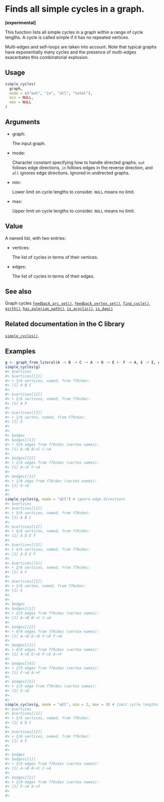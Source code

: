 # Finds all simple cycles in a graph.

**\[experimental\]**

This function lists all simple cycles in a graph within a range of cycle
lengths. A cycle is called simple if it has no repeated vertices.

Multi-edges and self-loops are taken into account. Note that typical
graphs have exponentially many cycles and the presence of multi-edges
exacerbates this combinatorial explosion.

## Usage

``` r
simple_cycles(
  graph,
  mode = c("out", "in", "all", "total"),
  min = NULL,
  max = NULL
)
```

## Arguments

- graph:

  The input graph.

- mode:

  Character constant specifying how to handle directed graphs. `out`
  follows edge directions, `in` follows edges in the reverse direction,
  and `all` ignores edge directions. Ignored in undirected graphs.

- min:

  Lower limit on cycle lengths to consider. `NULL` means no limit.

- max:

  Upper limit on cycle lengths to consider. `NULL` means no limit.

## Value

A named list, with two entries:

- vertices:

  The list of cycles in terms of their vertices.

- edges:

  The list of cycles in terms of their edges.

## See also

Graph cycles
[`feedback_arc_set()`](https://r.igraph.org/reference/feedback_arc_set.md),
[`feedback_vertex_set()`](https://r.igraph.org/reference/feedback_vertex_set.md),
[`find_cycle()`](https://r.igraph.org/reference/find_cycle.md),
[`girth()`](https://r.igraph.org/reference/girth.md),
[`has_eulerian_path()`](https://r.igraph.org/reference/has_eulerian_path.md),
[`is_acyclic()`](https://r.igraph.org/reference/is_acyclic.md),
[`is_dag()`](https://r.igraph.org/reference/is_dag.md)

## Related documentation in the C library

[`simple_cycles()`](https://igraph.org/c/html/latest/igraph-Cycles.html#igraph_simple_cycles).

## Examples

``` r
g <- graph_from_literal(A -+ B -+ C -+ A -+ D -+ E +- F -+ A, E -+ E, A -+ F, simplify = FALSE)
simple_cycles(g)
#> $vertices
#> $vertices[[1]]
#> + 3/6 vertices, named, from f76c6ec:
#> [1] A B C
#> 
#> $vertices[[2]]
#> + 2/6 vertices, named, from f76c6ec:
#> [1] A F
#> 
#> $vertices[[3]]
#> + 1/6 vertex, named, from f76c6ec:
#> [1] E
#> 
#> 
#> $edges
#> $edges[[1]]
#> + 3/9 edges from f76c6ec (vertex names):
#> [1] A->B B->C C->A
#> 
#> $edges[[2]]
#> + 2/9 edges from f76c6ec (vertex names):
#> [1] A->F F->A
#> 
#> $edges[[3]]
#> + 1/9 edge from f76c6ec (vertex names):
#> [1] E->E
#> 
#> 
simple_cycles(g, mode = "all") # ignore edge directions
#> $vertices
#> $vertices[[1]]
#> + 3/6 vertices, named, from f76c6ec:
#> [1] A B C
#> 
#> $vertices[[2]]
#> + 4/6 vertices, named, from f76c6ec:
#> [1] A D E F
#> 
#> $vertices[[3]]
#> + 4/6 vertices, named, from f76c6ec:
#> [1] A D E F
#> 
#> $vertices[[4]]
#> + 2/6 vertices, named, from f76c6ec:
#> [1] A F
#> 
#> $vertices[[5]]
#> + 1/6 vertex, named, from f76c6ec:
#> [1] E
#> 
#> 
#> $edges
#> $edges[[1]]
#> + 3/9 edges from f76c6ec (vertex names):
#> [1] A->B B->C C->A
#> 
#> $edges[[2]]
#> + 4/9 edges from f76c6ec (vertex names):
#> [1] A->D D->E F->E F->A
#> 
#> $edges[[3]]
#> + 4/9 edges from f76c6ec (vertex names):
#> [1] A->D D->E F->E A->F
#> 
#> $edges[[4]]
#> + 2/9 edges from f76c6ec (vertex names):
#> [1] F->A A->F
#> 
#> $edges[[5]]
#> + 1/9 edge from f76c6ec (vertex names):
#> [1] E->E
#> 
#> 
simple_cycles(g, mode = "all", min = 2, max = 3) # limit cycle lengths
#> $vertices
#> $vertices[[1]]
#> + 3/6 vertices, named, from f76c6ec:
#> [1] A B C
#> 
#> $vertices[[2]]
#> + 2/6 vertices, named, from f76c6ec:
#> [1] A F
#> 
#> 
#> $edges
#> $edges[[1]]
#> + 3/9 edges from f76c6ec (vertex names):
#> [1] A->B B->C C->A
#> 
#> $edges[[2]]
#> + 2/9 edges from f76c6ec (vertex names):
#> [1] F->A A->F
#> 
#> 
```
